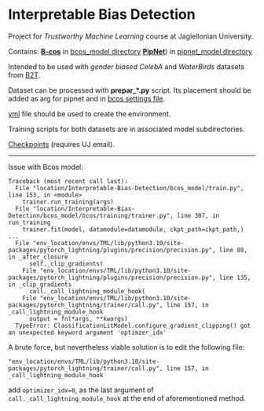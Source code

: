 # Interpretable Bias Detection
Project for *Trustworthy Machine Learning* course at Jagiellonian University.

Contains: 
[**B-cos**](https://github.com/B-cos/B-cos-v2) in [bcos_model directory](/bcos_model)
[**PipNet**](https://github.com/M-Nauta/PIPNet)) in [pipnet_model directory](/pipnet_model)

Intended to be used with *gender biased CelebA* and *WaterBirds* datasets from [B2T](https://github.com/alinlab/b2t).

Dataset can be processed with **prepar_\*.py** script. 
Its placement should be added as arg for pipnet and in [bcos settings file](/bcos_model/bcos/settings.py).

[yml](/TML_environment.yml) file should be used to create the environment. 

Training scripts for both datasets are in associated model subdirectories.

[Checkpoints](https://ujchmura-my.sharepoint.com/:f:/g/personal/michal_wronka_student_uj_edu_pl/EmJijtV__Q9BhGv-aBiHUdoBrJlAPszoTDqw8icyfOrQOQ?e=Xfyzeb) (requires UJ email).

---
Issue with Bcos model:

~~~
Traceback (most recent call last):
  File "location/Interpretable-Bias-Detection/bcos_model/train.py", line 153, in <module>
    trainer.run_training(args)
  File "location/Interpretable-Bias-Detection/bcos_model/bcos/training/trainer.py", line 307, in run_training
    trainer.fit(model, datamodule=datamodule, ckpt_path=ckpt_path,)
...
  File "env_location/envs/TML/lib/python3.10/site-packages/pytorch_lightning/plugins/precision/precision.py", line 88, in _after_closure
      self._clip_gradients(
    File "env_location/envs/TML/lib/python3.10/site-packages/pytorch_lightning/plugins/precision/precision.py", line 135, in _clip_gradients
      call._call_lightning_module_hook(
    File "env_location/envs/TML/lib/python3.10/site-packages/pytorch_lightning/trainer/call.py", line 157, in _call_lightning_module_hook
      output = fn(*args, **kwargs)
  TypeError: ClassificationLitModel.configure_gradient_clipping() got an unexpected keyword argument 'optimzer_idx'
~~~
A brute force, but nevertheless viable solution is to edit the following file:
~~~ 
"env_location/envs/TML/lib/python3.10/site-packages/pytorch_lightning/trainer/call.py", line 157, in _call_lightning_module_hook
~~~ 
add `optimizer_idx=0`, as the last argument of `call._call_lightning_module_hook` at the end of aforementioned method.
